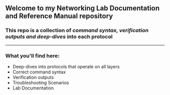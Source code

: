 ## Welcome to my Networking Lab Documentation and Reference Manual repository  

### This repo is a collection of *command syntax, verification outputs and deep-dives* into each protocol  
---
### What you'll find here:
* Deep-dives into protocols that operate on all layers
* Correct command syntax
* Verification outputs
* Troubleshooting Scenarios
* Lab Documentation
